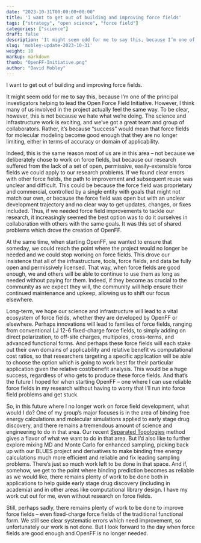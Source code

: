 ```yaml
---
date: "2023-10-31T00:00:00+00:00"
title: 'I want to get out of building and improving force fields'
tags: ["strategy", "open science", "force field"]
categories: ["science"]
draft: false
description: 'It might seem odd for me to say this, because I’m one of the principal investigators helping to lead the Open Force Field Initiative. However, I think many of us involved in the project actually feel the same way.'
slug: 'mobley-update-2023-10-31'
weight: 10
markup: markdown
thumb: "OpenFF-Initiative.png"
author: "David Mobley"
---
```


I want to get out of building and improving force fields. 

It might seem odd for me to say this, because I’m one of the principal investigators helping to lead the Open Force Field Initiative. However, I think many of us involved in the project actually feel the same way. To be clear, however, this is not because we hate what we’re doing. The science and infrastructure work is exciting, and we’ve got a great team and group of collaborators. Rather, it’s because “success” would mean that force fields for molecular modeling become good enough that they are no longer limiting, either in terms of accuracy or domain of applicability.

Indeed, this is the same reason most of us are in this area – not because we deliberately chose to work on force fields, but because our research suffered from the lack of a set of open, permissive, easily-extensible force fields we could apply to our research problems. If we found clear errors with other force fields, the path to improvement and subsequent reuse was unclear and difficult. This could be because the force field was proprietary and commercial, controlled by a single entity with goals that might not match our own, or because the force field was open but with an unclear development trajectory and no clear way to get updates, changes, or fixes included. Thus, if we needed force field improvements to tackle our research, it increasingly seemed the best option was to do it ourselves in collaboration with others with the same goals. It was this set of shared problems which drove the creation of OpenFF.

At the same time, when starting OpenFF, we wanted to ensure that someday, we could reach the point where the project would no longer be needed and we could stop working on force fields. This drove our insistence that all of the infrastructure, tools, force fields, and data be fully open and permissively licensed. That way, when force fields are good enough, we and others will be able to continue to use them as long as needed without paying for them. Indeed, if they become as crucial to the community as we expect they will, the community will help ensure their continued maintenance and upkeep, allowing us to shift our focus elsewhere.

Long-term, we hope our science and infrastructure will lead to a vital ecosystem of force fields, whether they are developed by OpenFF or elsewhere. Perhaps innovations will lead to families of force fields, ranging from conventional LJ 12-6 fixed-charge force fields, to simply adding on direct polarization, to off-site charges, multipoles, cross-terms, and advanced functional forms. And perhaps these force fields will each stake out their own domains of applicability and relative benefit vs computational cost ratios, so that researchers targeting a specific application will be able to choose the option which is going to work best for their particular application given the relative cost/benefit analysis. This would be a huge success, regardless of who gets to produce these force fields. And that’s the future I hoped for when starting OpenFF – one where I can use reliable force fields in my research without having to worry that I’ll run into force field problems and get stuck.

So, in this future where I no longer work on force field development, what would I do? One of my group’s major focuses is in the area of binding free energy calculations and molecular simulations applied to early stage drug discovery, and there remains a tremendous amount of science and engineering to do in that area. Our recent [Separated Topologies](https://pubs.acs.org/doi/full/10.1021/acs.jctc.3c00282) method gives a flavor of what we want to do in that area. But I’d also like to further explore mixing MD and Monte Carlo for enhanced sampling, picking back up with our BLUES project and derivatives to make binding free energy calculations much more efficient and reliable and fix leading sampling problems. There’s just so much work left to be done in that space. And if, somehow, we get to the point where binding prediction becomes as reliable as we would like, there remains plenty of work to be done both in applications to help guide early stage drug discovery (including in academia) and in other areas like computational library design. I have my work cut out for me, even without research on force fields.

Still, perhaps sadly, there remains plenty of work to be done to improve force fields – even fixed-charge force fields of the traditional functional form. We still see clear systematic errors which need improvement, so unfortunately our work is not done. But I look forward to the day when force fields are good enough and OpenFF is no longer needed. 
